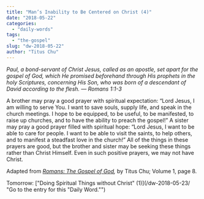 ```yaml
---
title: "Man’s Inability to Be Centered on Christ (4)"
date: "2018-05-22"
categories: 
  - "daily-words"
tags: 
  - "the-gospel"
slug: "dw-2018-05-22"
author: "Titus Chu"
---
```


_Paul, a bond-servant of Christ Jesus, called as an apostle, set apart for the gospel of God, which He promised beforehand through His prophets in the holy Scriptures, concerning His Son, who was born of a descendant of David according to the flesh._ _— Romans 1:1-3_

A brother may pray a good prayer with spiritual expectation: “Lord Jesus, I am willing to serve You. I want to save souls, supply life, and speak in the church meetings. I hope to be equipped, to be useful, to be manifested, to raise up churches, and to have the ability to preach the gospel!” A sister may pray a good prayer filled with spiritual hope: “Lord Jesus, I want to be able to care for people. I want to be able to visit the saints, to help others, and to manifest a steadfast love in the church!” All of the things in these prayers are good, but the brother and sister may be seeking these things rather than Christ Himself. Even in such positive prayers, we may not have Christ.

Adapted from _[Romans: The Gospel of God](/book-romans/ "Go to the listing for this book."),_ by Titus Chu; Volume 1, page 8.

Tomorrow: ["Doing Spiritual Things without Christ" (1)](/dw-2018-05-23/ "Go to the entry for this "Daily Word."")
